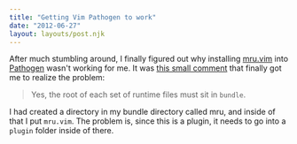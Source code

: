 ```yaml
---
title: "Getting Vim Pathogen to work"
date: "2012-06-27"
layout: layouts/post.njk
---
```


After much stumbling around, I finally figured out why installing
[mru.vim](http://www.vim.org/scripts/script.php?script_id=521) into
[Pathogen](https://github.com/tpope/vim-pathogen) wasn't working for me. It was
[this small comment](https://github.com/tpope/vim-pathogen/issues/57#issuecomment-4521914)
that finally got me to realize the problem:

> Yes, the root of each set of runtime files must sit in `bundle`.

I had created a directory in my bundle directory called mru, and inside of that
I put `mru.vim`. The problem is, since this is a plugin, it needs to go into a
`plugin` folder inside of there.
